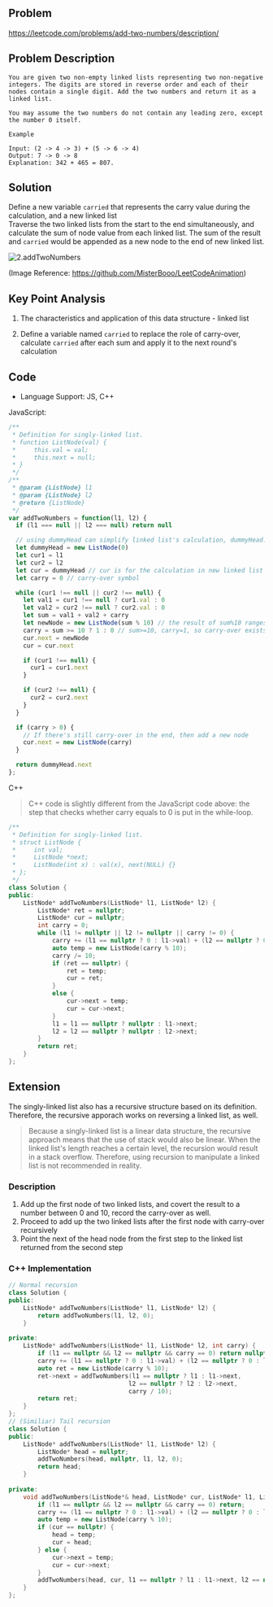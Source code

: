 ## Problem
https://leetcode.com/problems/add-two-numbers/description/

## Problem Description
```
You are given two non-empty linked lists representing two non-negative integers. The digits are stored in reverse order and each of their nodes contain a single digit. Add the two numbers and return it as a linked list.

You may assume the two numbers do not contain any leading zero, except the number 0 itself.

Example

Input: (2 -> 4 -> 3) + (5 -> 6 -> 4)
Output: 7 -> 0 -> 8
Explanation: 342 + 465 = 807.

```
## Solution

Define a new variable `carried` that represents the carry value during the calculation, and a new linked list  
Traverse the two linked lists from the start to the end simultaneously, and calculate the sum of node value from each linked list. The sum of the result and `carried` would be appended as a new node to the end of new linked list.

![2.addTwoNumbers](../assets/2.addTwoNumbers.gif)

(Image Reference: https://github.com/MisterBooo/LeetCodeAnimation)

## Key Point Analysis

1. The characteristics and application of this data structure - linked list

2. Define a variable named `carried` to replace the role of carry-over, calculate `carried` after each sum and apply it to the next round's calculation  

## Code
* Language Support: JS, C++

JavaScript:
```js
/**
 * Definition for singly-linked list.
 * function ListNode(val) {
 *     this.val = val;
 *     this.next = null;
 * }
 */
/**
 * @param {ListNode} l1
 * @param {ListNode} l2
 * @return {ListNode}
 */
var addTwoNumbers = function(l1, l2) {
  if (l1 === null || l2 === null) return null

  // using dummyHead can simplify linked list's calculation, dummyHead.next points to the new linked list
  let dummyHead = new ListNode(0)
  let cur1 = l1
  let cur2 = l2
  let cur = dummyHead // cur is for the calculation in new linked list
  let carry = 0 // carry-over symbol

  while (cur1 !== null || cur2 !== null) {
    let val1 = cur1 !== null ? cur1.val : 0
    let val2 = cur2 !== null ? cur2.val : 0
    let sum = val1 + val2 + carry
    let newNode = new ListNode(sum % 10) // the result of sum%10 ranges from 0 to 9, which is the value of the current digit
    carry = sum >= 10 ? 1 : 0 // sum>=10, carry=1, so carry-over exists here
    cur.next = newNode
    cur = cur.next

    if (cur1 !== null) {
      cur1 = cur1.next
    }

    if (cur2 !== null) {
      cur2 = cur2.next
    }
  }

  if (carry > 0) {
    // If there's still carry-over in the end, then add a new node
    cur.next = new ListNode(carry)
  }

  return dummyHead.next
};
```
C++
> C++ code is slightly different from the JavaScript code above: the step that checks whether carry equals to 0 is put in the while-loop.
```c++
/**
 * Definition for singly-linked list.
 * struct ListNode {
 *     int val;
 *     ListNode *next;
 *     ListNode(int x) : val(x), next(NULL) {}
 * };
 */
class Solution {
public:
    ListNode* addTwoNumbers(ListNode* l1, ListNode* l2) {
        ListNode* ret = nullptr;
        ListNode* cur = nullptr;
        int carry = 0;
        while (l1 != nullptr || l2 != nullptr || carry != 0) {
            carry += (l1 == nullptr ? 0 : l1->val) + (l2 == nullptr ? 0 : l2->val);
            auto temp = new ListNode(carry % 10);
            carry /= 10;
            if (ret == nullptr) {
                ret = temp;
                cur = ret;
            }
            else {
                cur->next = temp;
                cur = cur->next;
            }
            l1 = l1 == nullptr ? nullptr : l1->next;
            l2 = l2 == nullptr ? nullptr : l2->next;
        }
        return ret;
    }
};
```
## Extension
The singly-linked list also has a recursive structure based on its definition. Therefore, the recursive apporach works on reversing a linked list, as well.
> Because a singly-linked list is a linear data structure, the recursive approach means that the use of stack would also be linear. When the linked list's length reaches a certain level, the recursion would result in a stack overflow. Therefore, using recursion to manipulate a linked list is not recommended in reality.  

### Description

1. Add up the first node of two linked lists, and covert the result to a number between 0 and 10, record the carry-over as well.
2. Proceed to add up the two linked lists after the first node with carry-over recursively
3. Point the next of the head node from the first step to the linked list returned from the second step

###  C++ Implementation
```C++
// Normal recursion
class Solution {
public:
    ListNode* addTwoNumbers(ListNode* l1, ListNode* l2) {
        return addTwoNumbers(l1, l2, 0);
    }
    
private:
    ListNode* addTwoNumbers(ListNode* l1, ListNode* l2, int carry) {
        if (l1 == nullptr && l2 == nullptr && carry == 0) return nullptr;
        carry += (l1 == nullptr ? 0 : l1->val) + (l2 == nullptr ? 0 : l2->val);
        auto ret = new ListNode(carry % 10);
        ret->next = addTwoNumbers(l1 == nullptr ? l1 : l1->next,
                                 l2 == nullptr ? l2 : l2->next,
                                 carry / 10);
        return ret;
    }
};
// (Similiar) Tail recursion
class Solution {
public:
    ListNode* addTwoNumbers(ListNode* l1, ListNode* l2) {
        ListNode* head = nullptr;
        addTwoNumbers(head, nullptr, l1, l2, 0);
        return head;
    }
    
private:
    void addTwoNumbers(ListNode*& head, ListNode* cur, ListNode* l1, ListNode* l2, int carry) {
        if (l1 == nullptr && l2 == nullptr && carry == 0) return;
        carry += (l1 == nullptr ? 0 : l1->val) + (l2 == nullptr ? 0 : l2->val);
        auto temp = new ListNode(carry % 10);
        if (cur == nullptr) {
            head = temp;
            cur = head;
        } else {
            cur->next = temp;
            cur = cur->next;
        }
        addTwoNumbers(head, cur, l1 == nullptr ? l1 : l1->next, l2 == nullptr ? l2 : l2->next, carry / 10);
    }
};